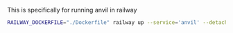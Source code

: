 This is specifically for running anvil in railway

```sh
RAILWAY_DOCKERFILE="./Dockerfile" railway up --service='anvil' --detach
```
